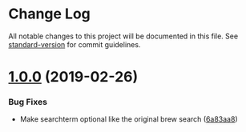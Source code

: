 # Change Log

All notable changes to this project will be documented in this file. See [standard-version](https://github.com/conventional-changelog/standard-version) for commit guidelines.

# [1.0.0](https://github.com/mischah/ibrew/compare/v0.1.1...v1.0.0) (2019-02-26)


### Bug Fixes

* Make searchterm optional like the original brew search ([6a83aa8](https://github.com/mischah/ibrew/commit/6a83aa8))
